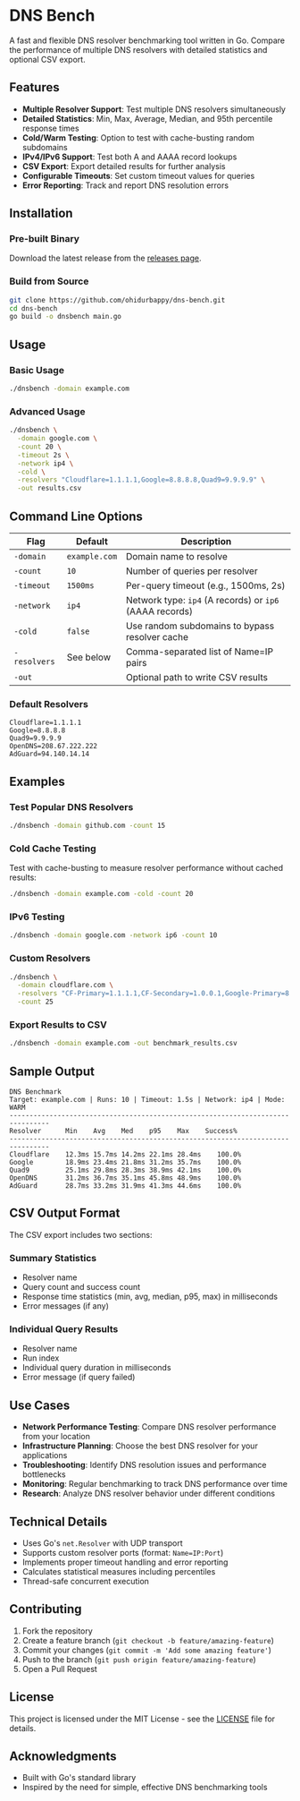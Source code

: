 # DNS Bench

A fast and flexible DNS resolver benchmarking tool written in Go. Compare the performance of multiple DNS resolvers with detailed statistics and optional CSV export.

## Features

- **Multiple Resolver Support**: Test multiple DNS resolvers simultaneously
- **Detailed Statistics**: Min, Max, Average, Median, and 95th percentile response times
- **Cold/Warm Testing**: Option to test with cache-busting random subdomains
- **IPv4/IPv6 Support**: Test both A and AAAA record lookups
- **CSV Export**: Export detailed results for further analysis
- **Configurable Timeouts**: Set custom timeout values for queries
- **Error Reporting**: Track and report DNS resolution errors

## Installation

### Pre-built Binary
Download the latest release from the [releases page](https://github.com/ohidurbappy/dns-bench/releases).

### Build from Source
```bash
git clone https://github.com/ohidurbappy/dns-bench.git
cd dns-bench
go build -o dnsbench main.go
```

## Usage

### Basic Usage
```bash
./dnsbench -domain example.com
```

### Advanced Usage
```bash
./dnsbench \
  -domain google.com \
  -count 20 \
  -timeout 2s \
  -network ip4 \
  -cold \
  -resolvers "Cloudflare=1.1.1.1,Google=8.8.8.8,Quad9=9.9.9.9" \
  -out results.csv
```

## Command Line Options

| Flag | Default | Description |
|------|---------|-------------|
| `-domain` | `example.com` | Domain name to resolve |
| `-count` | `10` | Number of queries per resolver |
| `-timeout` | `1500ms` | Per-query timeout (e.g., 1500ms, 2s) |
| `-network` | `ip4` | Network type: `ip4` (A records) or `ip6` (AAAA records) |
| `-cold` | `false` | Use random subdomains to bypass resolver cache |
| `-resolvers` | See below | Comma-separated list of Name=IP pairs |
| `-out` | | Optional path to write CSV results |

### Default Resolvers
```
Cloudflare=1.1.1.1
Google=8.8.8.8
Quad9=9.9.9.9
OpenDNS=208.67.222.222
AdGuard=94.140.14.14
```

## Examples

### Test Popular DNS Resolvers
```bash
./dnsbench -domain github.com -count 15
```

### Cold Cache Testing
Test with cache-busting to measure resolver performance without cached results:
```bash
./dnsbench -domain example.com -cold -count 20
```

### IPv6 Testing
```bash
./dnsbench -domain google.com -network ip6 -count 10
```

### Custom Resolvers
```bash
./dnsbench \
  -domain cloudflare.com \
  -resolvers "CF-Primary=1.1.1.1,CF-Secondary=1.0.0.1,Google-Primary=8.8.8.8" \
  -count 25
```

### Export Results to CSV
```bash
./dnsbench -domain example.com -out benchmark_results.csv
```

## Sample Output

```
DNS Benchmark
Target: example.com | Runs: 10 | Timeout: 1.5s | Network: ip4 | Mode: WARM
--------------------------------------------------------------------------------
Resolver      Min    Avg    Med    p95    Max    Success%
--------------------------------------------------------------------------------
Cloudflare    12.3ms 15.7ms 14.2ms 22.1ms 28.4ms    100.0%
Google        18.9ms 23.4ms 21.8ms 31.2ms 35.7ms    100.0%
Quad9         25.1ms 29.8ms 28.3ms 38.9ms 42.1ms    100.0%
OpenDNS       31.2ms 36.7ms 35.1ms 45.8ms 48.9ms    100.0%
AdGuard       28.7ms 33.2ms 31.9ms 41.3ms 44.6ms    100.0%
```

## CSV Output Format

The CSV export includes two sections:

### Summary Statistics
- Resolver name
- Query count and success count
- Response time statistics (min, avg, median, p95, max) in milliseconds
- Error messages (if any)

### Individual Query Results
- Resolver name
- Run index
- Individual query duration in milliseconds
- Error message (if query failed)

## Use Cases

- **Network Performance Testing**: Compare DNS resolver performance from your location
- **Infrastructure Planning**: Choose the best DNS resolver for your applications
- **Troubleshooting**: Identify DNS resolution issues and performance bottlenecks
- **Monitoring**: Regular benchmarking to track DNS performance over time
- **Research**: Analyze DNS resolver behavior under different conditions

## Technical Details

- Uses Go's `net.Resolver` with UDP transport
- Supports custom resolver ports (format: `Name=IP:Port`)
- Implements proper timeout handling and error reporting
- Calculates statistical measures including percentiles
- Thread-safe concurrent execution

## Contributing

1. Fork the repository
2. Create a feature branch (`git checkout -b feature/amazing-feature`)
3. Commit your changes (`git commit -m 'Add some amazing feature'`)
4. Push to the branch (`git push origin feature/amazing-feature`)
5. Open a Pull Request

## License

This project is licensed under the MIT License - see the [LICENSE](LICENSE) file for details.

## Acknowledgments

- Built with Go's standard library
- Inspired by the need for simple, effective DNS benchmarking tools

